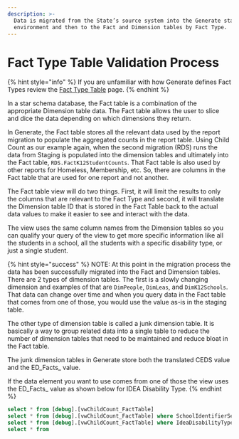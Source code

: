 ```yaml
---
description: >-
  Data is migrated from the State’s source system into the Generate staging
  environment and then to the Fact and Dimension tables by Fact Type.
---
```


# Fact Type Table Validation Process

{% hint style="info" %}
If you are unfamiliar with how Generate defines Fact Types review the [Fact Type Table](../migration/fact-type-table/) page.
{% endhint %}

In a star schema database, the Fact table is a combination of the appropriate Dimension table data. The Fact table allows the user to slice and dice the data depending on which dimensions they return.

In Generate, the Fact table stores all the relevant data used by the report migration to populate the aggregated counts in the report table. Using Child Count as our example again, when the second migration (RDS) runs the data from Staging is populated into the dimension tables and ultimately into the Fact table, `RDS.FactK12StudentCounts`. That Fact table is also used by other reports for Homeless, Membership, etc. So, there are columns in the Fact table that are used for one report and not another.

The Fact table view will do two things. First, it will limit the results to only the columns that are relevant to the Fact Type and second, it will translate the Dimension table ID that is stored in the Fact Table back to the actual data values to make it easier to see and interact with the data.

The view uses the same column names from the Dimension tables so you can qualify your query of the view to get more specific information like all the students in a school, all the students with a specific disability type, or just a single student.

{% hint style="success" %}
NOTE: At this point in the migration process the data has been successfully migrated into the Fact and Dimension tables. There are 2 types of dimension tables. The first is a slowly changing dimension and examples of that are `DimPeople`, `DimLeas`, and `DimK12Schools`. That data can change over time and when you query data in the Fact table that comes from one of those, you would use the value as-is in the staging table.&#x20;

The other type of dimension table is called a junk dimension table. It is basically a way to group related data into a single table to reduce the number of dimension tables that need to be maintained and reduce bloat in the Fact table.&#x20;

The junk dimension tables in Generate store both the translated CEDS value and the ED_Facts_ value.

If the data element you want to use comes from one of those the view uses the ED_Facts_ value as shown below for IDEA Disability Type.&#x20;
{% endhint %}

```sql
select * from [debug].[vwChildCount_FactTable]
select * from [debug].[vwChildCount_FactTable] where SchoolIdentifierSea = '1234'
select * from [debug].[vwChildCount_FactTable] where IdeaDisabilityTypeEdFactsCode = 'AUT'
select * from
```
